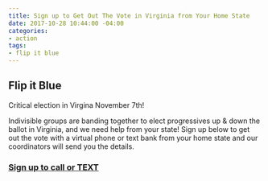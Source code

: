 ```yaml
---
title: Sign up to Get Out The Vote in Virginia from Your Home State
date: 2017-10-28 10:44:00 -04:00
categories:
- action
tags:
- flip it blue
---
```


## Flip it Blue
Critical election in Virgina November 7th!

Indivisible groups are banding together to elect progressives up & down the ballot in Virginia, and we need help from your state! Sign up below to get out the vote with a virtual phone or text bank from your home state and our coordinators will send you the details. 

### [Sign up to call or TEXT](https://www.indivisible.org/gotv-virginia/)
